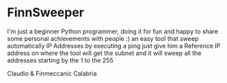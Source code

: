 # FinnSweeper
I'm just a beginner Python programmer, doing it for fun and happy to share some personal achievements with people :)
an easy tool that sweep automatically IP Addresses by executing a ping just give him a Reference IP address on where the tool will get the subnet and it will sweep all the addresses starting by the 1 to the 255

Claudio & Finmeccanic Calabria
